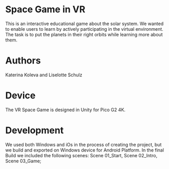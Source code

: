 # Space Game in VR
This is an interactive educational game about the solar system. We wanted to enable users to learn by actively participating in the virtual environment. 
The task is to put the planets in their right orbits while learning more about them.

# Authors
Katerina Koleva and Liselotte Schulz

# Device
The VR Space Game is designed in Unity for Pico G2 4K. 

# Development
We used both Windows and iOs in the process of creating the project, but we build and exported on Windows device for Android Platform.
In the final Build we included the following scenes: Scene 01_Start, Scene 02_Intro, Scene 03_Game;
